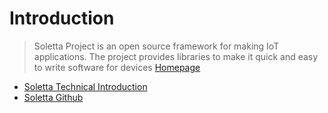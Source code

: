 # Introduction

> Soletta Project is an open source framework for making IoT applications. The project provides libraries to make it quick and easy to write software for devices [Homepage](https://solettaproject.org/)

- [Soletta Technical Introduction](http://events.linuxfoundation.org/sites/events/files/slides/Soletta%20Technical%20Introduction.pdf)
- [Soletta Github](https://github.com/solettaproject)